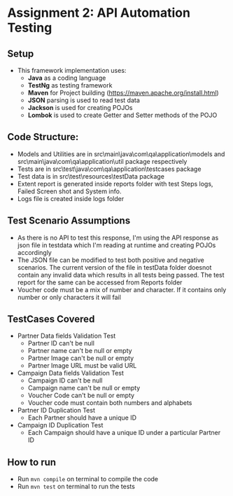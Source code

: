 # Assignment 2: API Automation Testing

## Setup
* This framework implementation uses:
  * **Java** as a coding language
  * **TestNg** as testing framework
  * **Maven** for Project building (https://maven.apache.org/install.html)
  * **JSON** parsing is used to read test data
  * **Jackson** is used for creating POJOs
  * **Lombok** is used to create Getter and Setter methods of the POJO

## Code Structure:
* Models and Utilities are in src\main\java\com\qa\application\models and src\main\java\com\qa\application\util package respectively
* Tests are in src\test\java\com\qa\application\testcases package
* Test data is in src\test\resources\testData package
* Extent report is generated inside reports folder with test Steps logs, Failed Screen shot and System info.
* Logs file is created inside logs folder

## Test Scenario Assumptions
* As there is no API to test this response, I'm using the API response as json file in testdata which I'm reading at runtime and creating POJOs accordingly
* The JSON file can be modified to test both positive and negative scenarios. The current version of the file in testData folder doesnot contain any invalid data which results in all tests being passed. The test report for the same can be accessed from Reports folder
* Voucher code must be a mix of number and character. If it contains only number or only characters it will fail

## TestCases Covered
* Partner Data fields Validation Test
  * Partner ID can't be null
  * Partner name can't be null or empty
  * Partner Image can't be null or empty
  * Partner Image URL must be valid URL
* Campaign Data fields Validation Test
  * Campaign ID can't be null
  * Campaign name can't be null or empty
  * Voucher Code can't be null or empty
  * Voucher code must contain both numbers and alphabets
* Partner ID Duplication Test
  * Each Partner should have a unique ID
* Campaign ID Duplication Test
  * Each Campaign should have a unique ID under a particular Partner ID

## How to run
* Run `mvn compile` on terminal to compile the code
* Run `mvn test` on terminal to run the tests